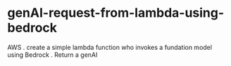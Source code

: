 # genAI-request-from-lambda-using-bedrock
AWS . create a simple lambda function who invokes a fundation model using Bedrock . Return a genAI
